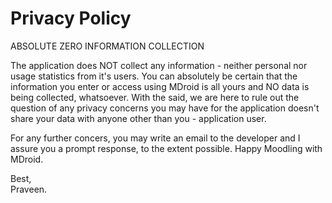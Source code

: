 Privacy Policy
====

ABSOLUTE ZERO INFORMATION COLLECTION

The application does NOT collect any information - neither personal nor usage statistics from it's users. You can absolutely be certain that the information you enter or access using MDroid is all yours and NO data is being collected, whatsoever. With the said, we are here to rule out the question of any privacy concerns you may have for the application doesn't share your data with anyone other than you - application user.

For any further concers, you may write an email to the developer and I assure you a prompt response, to the extent possible. Happy Moodling with MDroid.


Best,<br/>
Praveen.
